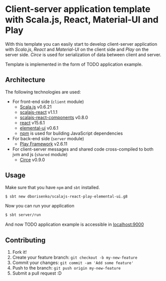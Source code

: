 # Client-server application template with Scala.js, React, Material-UI and Play

With this template you can easily start to develop client-server application with *Scala.js*, *React* and *Material-UI* on the client side and *Play* on the server side. *Circe* is used for serialization of data between client and server. 

Template is implemented in the form of TODO application example.

## Architecture
 
The following technologies are used:

* For front-end side (`client` module)
  * [Scala.js](https://www.scala-js.org/) v0.6.21
  * [scalajs-react](https://github.com/japgolly/scalajs-react) v1.1.1
  * [scalajs-react-components](http://chandu0101.github.io/sjrc/) v0.8.0
  * [react](https://reactjs.org/) v15.6.1
  * [elemental-ui](http://elemental-ui.com/) v0.6.1
  * [npm](https://www.npmjs.com/) is used for building JavaScript dependencies
* For back-end side (`server` module)
  * [Play Framework](https://www.playframework.com/) v2.6.11
* For client-server messages and shared code cross-compiled to both jvm and js (`shared` module)
  * [Circe](https://circe.github.io/circe/) v0.9.0

## Usage

Make sure that you have `npm` and `sbt` installed.

```bash
$ sbt new dborisenko/scalajs-react-play-elemental-ui.g8
```

Now you can run your application
```bash
$ sbt server/run
```

And now TODO application example is accessible in [localhost:9000](http://localhost:9000/)

## Contributing
1. Fork it!
2. Create your feature branch: `git checkout -b my-new-feature`
3. Commit your changes: `git commit -am 'Add some feature'`
4. Push to the branch: `git push origin my-new-feature`
5. Submit a pull request :D
